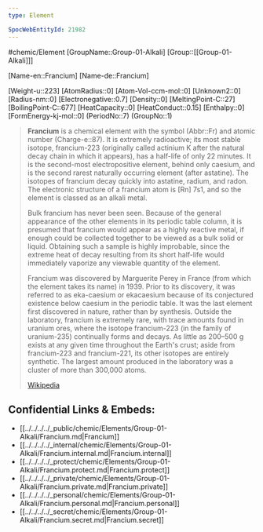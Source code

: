 ```yaml
---
type: Element

SpocWebEntityId: 21982
---
```

#chemic/Element 
[GroupName::Group-01-Alkali]
[Group::[[Group-01-Alkali]]]


[Name-en::Francium]
[Name-de::Francium]

[Weight-u::223]
[AtomRadius::0]
[Atom-Vol-ccm-mol::0]
[Unknown2::0]
[Radius-nm::0]
[Electronegative::0.7]
[Density::0]
[MeltingPoint-C::27]
[BoilingPoint-C::677]
[HeatCapacity::0]
[HeatConduct::0.15]
[Enthalpy::0]
[FormEnergy-kj-mol::0]
(PeriodNo::7)
(GroupNo::1)

> **Francium** is a chemical element with the symbol (Abbr::Fr) and atomic number (Charge-e::87). It is extremely radioactive; its most stable isotope, francium-223 (originally called actinium K after the natural decay chain in which it appears), has a half-life of only 22 minutes. It is the second-most electropositive element, behind only caesium, and is the second rarest naturally occurring element (after astatine). The isotopes of francium decay quickly into astatine, radium, and radon. The electronic structure of a francium atom is [Rn] 7s1, and so the element is classed as an alkali metal.
>
> Bulk francium has never been seen. Because of the general appearance of the other elements in its periodic table column, it is presumed that francium would appear as a highly reactive metal, if enough could be collected together to be viewed as a bulk solid or liquid. Obtaining such a sample is highly improbable, since the extreme heat of decay resulting from its short half-life would immediately vaporize any viewable quantity of the element.
>
> Francium was discovered by Marguerite Perey in France (from which the element takes its name) in 1939. Prior to its discovery, it was referred to as eka-caesium or ekacaesium because of its conjectured existence below caesium in the periodic table. It was the last element first discovered in nature, rather than by synthesis. Outside the laboratory, francium is extremely rare, with trace amounts found in uranium ores, where the isotope francium-223 (in the family of uranium-235) continually forms and decays. As little as 200–500 g exists at any given time throughout the Earth's crust; aside from francium-223 and francium-221, its other isotopes are entirely synthetic. The largest amount produced in the laboratory was a cluster of more than 300,000 atoms.
>
> [Wikipedia](https://en.wikipedia.org/wiki/Francium)

## Confidential Links & Embeds: 
- [[../../../../_public/chemic/Elements/Group-01-Alkali/Francium.md|Francium]] 
- [[../../../../_internal/chemic/Elements/Group-01-Alkali/Francium.internal.md|Francium.internal]] 
- [[../../../../_protect/chemic/Elements/Group-01-Alkali/Francium.protect.md|Francium.protect]] 
- [[../../../../_private/chemic/Elements/Group-01-Alkali/Francium.private.md|Francium.private]] 
- [[../../../../_personal/chemic/Elements/Group-01-Alkali/Francium.personal.md|Francium.personal]] 
- [[../../../../_secret/chemic/Elements/Group-01-Alkali/Francium.secret.md|Francium.secret]] 
